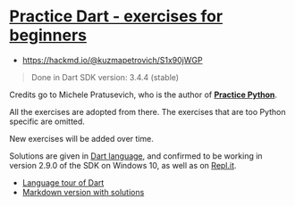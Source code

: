 


# [Practice Dart - exercises for beginners]("https://hackmd.io/@kuzmapetrovich/S1x90jWGP")

 - https://hackmd.io/@kuzmapetrovich/S1x90jWGP

> Done in Dart SDK version: 3.4.4 (stable)

Credits go to Michele Pratusevich, who is the author of [**Practice Python**](https://www.practicepython.org). 

All the exercises are adopted from there. The exercises that are too Python specific are omitted. 

New exercises will be added over time.

Solutions are given in [Dart language](https://dart.dev/guides/language/language-tour), and confirmed to be working in version 2.9.0 of the SDK on Windows 10, as well as on [Repl.it](https://repl.it). 

- [Language tour of Dart](https://dart.dev/guides/language/language-tour)
- [Markdown version with solutions](https://hackmd.io/@kuzmapetrovich/S1x90jWGP)
